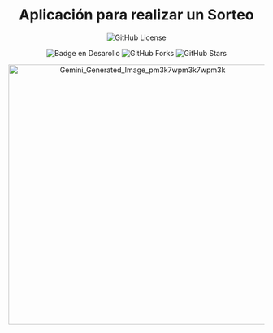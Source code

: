 <h1 align="center"> Aplicación para realizar un Sorteo </h1>

<div align="center">
  
  ![GitHub License](https://img.shields.io/github/license/Kavorlaya/amigo-secreto)
  
  ![Badge en Desarollo](https://img.shields.io/badge/STATUS-FINALIZADO-blue)
  ![GitHub Forks](https://img.shields.io/github/forks/Kavorlaya/amigo-secreto)
  ![GitHub Stars](https://img.shields.io/github/stars/Kavorlaya/amigo-secreto)

</div>


<div align="center">
  <img align="center" width="512" height="512" alt="Gemini_Generated_Image_pm3k7wpm3k7wpm3k" src="https://github.com/user-attachments/assets/08c187c3-3105-4acc-8d5b-a3a548b819e6" />
</div>



